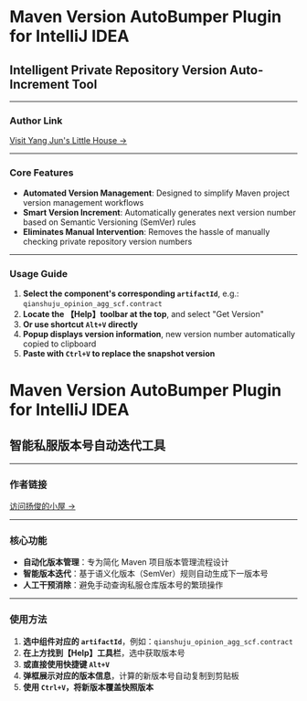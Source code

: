 
# Maven Version AutoBumper Plugin for IntelliJ IDEA  
## Intelligent Private Repository Version Auto-Increment Tool  

---

### Author Link  
[Visit Yang Jun's Little House →](https://liuyangjun.blog.csdn.net/)  

---

### Core Features  
- **Automated Version Management**: Designed to simplify Maven project version management workflows  
- **Smart Version Increment**: Automatically generates next version number based on Semantic Versioning (SemVer) rules  
- **Eliminates Manual Intervention**: Removes the hassle of manually checking private repository version numbers  

---

### Usage Guide  
1. **Select the component's corresponding `artifactId`**, e.g.: `qianshuju_opinion_agg_scf.contract`  
2. **Locate the 【Help】toolbar at the top**, and select "Get Version"  
3. **Or use shortcut `Alt+V` directly**  
4. **Popup displays version information**, new version number automatically copied to clipboard  
5. **Paste with `Ctrl+V` to replace the snapshot version**  




# Maven Version AutoBumper Plugin for IntelliJ IDEA  
## 智能私服版本号自动迭代工具  

---

### 作者链接  
[访问扬俊的小屋 →](https://liuyangjun.blog.csdn.net/)  

---

### 核心功能  
- **自动化版本管理**：专为简化 Maven 项目版本管理流程设计  
- **智能版本迭代**：基于语义化版本（SemVer）规则自动生成下一版本号  
- **人工干预消除**：避免手动查询私服仓库版本号的繁琐操作  

---

### 使用方法  
1. **选中组件对应的 `artifactId`**，例如：`qianshuju_opinion_agg_scf.contract`  
2. **在上方找到【Help】工具栏**，选中获取版本号  
3. **或直接使用快捷键 `Alt+V`**  
4. **弹框展示对应的版本信息**，计算的新版本号自动复制到剪贴板  
5. **使用 `Ctrl+V`，将新版本覆盖快照版本**  



